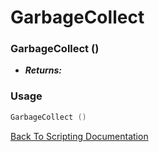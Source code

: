 # GarbageCollect 

### GarbageCollect ()
- ***Returns:*** 

### Usage

```Lua
GarbageCollect ()
```


[Back To Scripting Documentation](../README.md)
